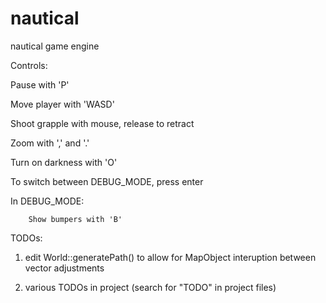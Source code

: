# nautical
nautical game engine


Controls:

Pause with 'P'

Move player with 'WASD'

Shoot grapple with mouse, release to retract

Zoom with ',' and '.'

Turn on darkness with 'O'

To switch between DEBUG_MODE, press enter

In DEBUG_MODE:

        Show bumpers with 'B'


TODOs:


1) edit World::generatePath() to allow for MapObject interuption between vector adjustments


2) various TODOs in project (search for "TODO" in project files)

